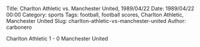 Title: Charlton Athletic vs. Manchester United, 1989/04/22
Date: 1989/04/22 00:00
Category: sports
Tags: football, football scores, Charlton Athletic, Manchester United
Slug: charlton-athletic-vs-manchester-united
Author: carbonero


Charlton Athletic 1 - 0 Manchester United
